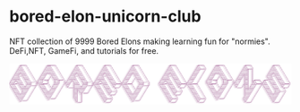 # bored-elon-unicorn-club
NFT collection of 9999 Bored Elons making learning fun for "normies". DeFi,NFT, GameFi, and tutorials for free. 

<img src="https://github.com/reneDescartess/bored-elon-unicorn-club/blob/main/Bored_Elon_Unicorn_Club.png"  />
